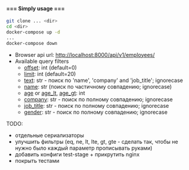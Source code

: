 #### === Simply usage ===

```bash
git clone ... <dir>
cd <dir>
docker-compose up -d
...
docker-compose down
```

- Browser api url: [http://localhost:8000/api/v1/employees/](http://localhost:8000/api/v1/employees/)
- Available query filters
    - [offset](http://localhost:8000/api/v1/employees/?offset=10): int (default=0)
    - [limit](http://localhost:8000/api/v1/employees/?limit=30): int (default=20)
    - [text](http://localhost:8000/api/v1/employees/?text=chester): str - поиск по 'name', 'company' and 'job_title'; ignorecase
    - [name](http://localhost:8000/api/v1/employees/?name=odge): str (поиск по частичному совпадению; ignorecase)
    - [age](http://localhost:8000/api/v1/employees/?age=21) or [age_lt](http://localhost:8000/api/v1/employees/?age_lt=22), [age_gt](http://localhost:8000/api/v1/employees/?age_gt=22): int
    - [company](http://localhost:8000/api/v1/employees/?company=google): str - поиск по полному совпадению; ignorecase
    - [job_title](http://localhost:8000/api/v1/employees/?job_title=director): str - поиск по полному совпадению; ignorecase
    - [gender](http://localhost:8000/api/v1/employees/?gender=male): str - поиск по полному совпадению; ignorecase


TODO:
- отдельные сериализаторы
- улучшить фильтры (eq, ne, lt, lte, gt, gte - сделать так, чтобы не нужно было каждый параметр прописывать руками)
- добавить конфиги test-stage + прикрутить nginx
- покрыть тестами
